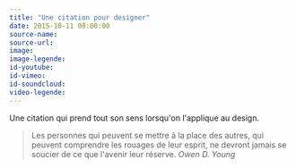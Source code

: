 ```yaml
---
title: "Une citation pour designer"
date: 2015-10-11 00:00:00
source-name:
source-url:
image:
image-legende:
id-youtube:
id-vimeo:
id-soundcloud:
video-legende:
---
```

Une citation qui prend tout son sens lorsqu'on l'applique au design.

<blockquote>
  Les personnes qui peuvent se mettre à la place des autres, qui peuvent comprendre les rouages de leur esprit, ne devront jamais se soucier de ce que l'avenir leur réserve.
  <cite>Owen D. Young</cite>
</blockquote>
